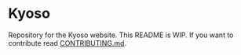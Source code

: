 # Kyoso

Repository for the Kyoso website. This README is WIP. If you want to contribute read [CONTRIBUTING.md](https://github.com/Kyoso-Team/kyoso/blob/master/CONTRIBUTING.md).
